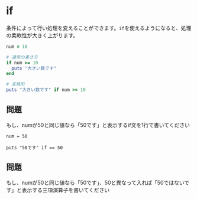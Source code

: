 # if
条件によって行い処理を変えることができます。`if`を使えるようになると、処理の柔軟性が大きく上がります。

```ruby
num = 10

# 通常の書き方
if num >= 10
  puts "大きい数です"
end

# 省略形
puts "大きい数です" if num >= 10
```

## 問題
もし、numが50と同じ値なら「50です」と表示するif文を1行で書いてください

```
num = 50

puts "50です" if == 50
```

## 問題
もし、numが50と同じ値なら「50です」、50と異なって入れば「50ではないです」と表示する三項演算子を書いてください
